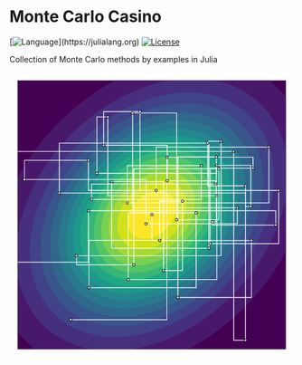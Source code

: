 # Monte Carlo Casino
[![Language](https://img.shields.io/badge/language-Julia_(1.7.02B)-green.svg?style=flat-square)](https://julialang.org)
[![License](https://img.shields.io/badge/license-MIT-purple.svg?style=flat-square)](https://opensource.org/licenses/MIT)

Collection of Monte Carlo methods by examples in Julia

![Logo](https://raw.githubusercontent.com/Kaasiak/MonteCarloCasino/main/source/logo.svg?token=AO5JDHWKRJLN663LRS4V2STBZG7XG)
